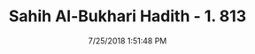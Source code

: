 ---
title        : "Sahih Al-Bukhari Hadith - 1. 813"
date         : 7/25/2018 1:51:48 PM
draft        : false
type         : "hadith"
layout       : "hadith"
BookCode     : "SHB"
VolumeNumber : "1"
HadithNumber : "813"
categories  :  ["Prayer Characteristics-Uncooked Onion, garlic or leek"]
tags  :  ["Ata"]
---